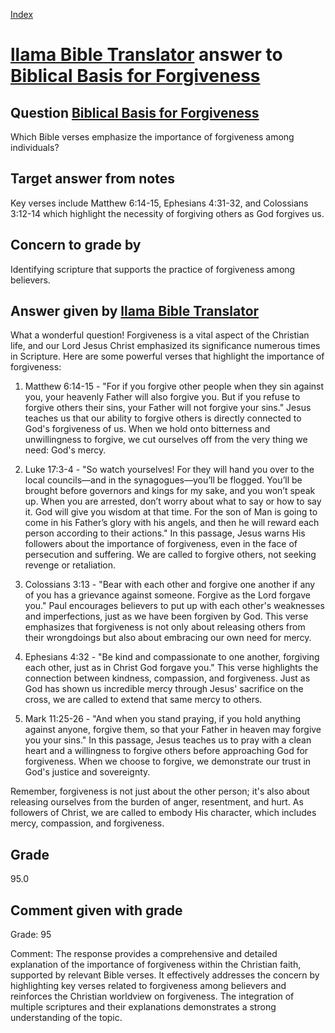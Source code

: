 
[Index](../../index.md)
# [llama Bible Translator](../../answering_models/llama_Bible_Translator.md) answer to [Biblical Basis for Forgiveness](../../questions/Biblical_Basis_for_Forgiveness.md)

## Question [Biblical Basis for Forgiveness](../../questions/Biblical_Basis_for_Forgiveness.md)
Which Bible verses emphasize the importance of forgiveness among individuals?

## Target answer from notes
Key verses include Matthew 6:14-15, Ephesians 4:31-32, and Colossians 3:12-14 which highlight the necessity of forgiving others as God forgives us.

## Concern to grade by
Identifying scripture that supports the practice of forgiveness among believers.

## Answer given by [llama Bible Translator](../../answering_models/llama_Bible_Translator.md)
What a wonderful question! Forgiveness is a vital aspect of the Christian life, and our Lord Jesus Christ emphasized its significance numerous times in Scripture. Here are some powerful verses that highlight the importance of forgiveness:

1. Matthew 6:14-15 - "For if you forgive other people when they sin against you, your heavenly Father will also forgive you. But if you refuse to forgive others their sins, your Father will not forgive your sins."
Jesus teaches us that our ability to forgive others is directly connected to God's forgiveness of us. When we hold onto bitterness and unwillingness to forgive, we cut ourselves off from the very thing we need: God's mercy.

2. Luke 17:3-4 - "So watch yourselves! For they will hand you over to the local councils—and in the synagogues—you’ll be flogged. You’ll be brought before governors and kings for my sake, and you won’t speak up. When you are arrested, don’t worry about what to say or how to say it. God will give you wisdom at that time. For the son of Man is going to come in his Father’s glory with his angels, and then he will reward each person according to their actions."
In this passage, Jesus warns His followers about the importance of forgiveness, even in the face of persecution and suffering. We are called to forgive others, not seeking revenge or retaliation.

3. Colossians 3:13 - "Bear with each other and forgive one another if any of you has a grievance against someone. Forgive as the Lord forgave you."
Paul encourages believers to put up with each other's weaknesses and imperfections, just as we have been forgiven by God. This verse emphasizes that forgiveness is not only about releasing others from their wrongdoings but also about embracing our own need for mercy.

4. Ephesians 4:32 - "Be kind and compassionate to one another, forgiving each other, just as in Christ God forgave you."
This verse highlights the connection between kindness, compassion, and forgiveness. Just as God has shown us incredible mercy through Jesus' sacrifice on the cross, we are called to extend that same mercy to others.

5. Mark 11:25-26 - "And when you stand praying, if you hold anything against anyone, forgive them, so that your Father in heaven may forgive you your sins."
In this passage, Jesus teaches us to pray with a clean heart and a willingness to forgive others before approaching God for forgiveness. When we choose to forgive, we demonstrate our trust in God's justice and sovereignty.

Remember, forgiveness is not just about the other person; it's also about releasing ourselves from the burden of anger, resentment, and hurt. As followers of Christ, we are called to embody His character, which includes mercy, compassion, and forgiveness.

## Grade
95.0

## Comment given with grade
Grade: 95

Comment: The response provides a comprehensive and detailed explanation of the importance of forgiveness within the Christian faith, supported by relevant Bible verses. It effectively addresses the concern by highlighting key verses related to forgiveness among believers and reinforces the Christian worldview on forgiveness. The integration of multiple scriptures and their explanations demonstrates a strong understanding of the topic.
